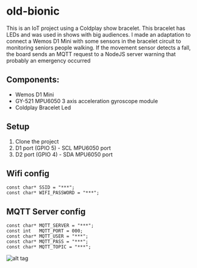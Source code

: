 # old-bionic
This is an IoT project using a Coldplay show bracelet. This bracelet has LEDs and was used in shows with big audiences. I made an adaptation to connect a Wemos D1 Mini with some sensors in the bracelet circuit to monitoring seniors people walking. If the movement sensor detects a fall, the board sends an MQTT request to a NodeJS server warning that probably an emergency occurred

## Components:
- Wemos D1 Mini
- GY-521 MPU6050 3 axis acceleration gyroscope module
- Coldplay Bracelet Led

## Setup
1. Clone the project
2. D1 port (GPIO 5) - SCL MPU6050 port
3. D2 port (GPIO 4) - SDA MPU6050 port

## Wifi config
```
const char* SSID = "***";
const char* WIFI_PASSWORD = "***";
```

## MQTT Server config
```
const char* MQTT_SERVER = "***";
const int   MQTT_PORT = 000;
const char* MQTT_USER = "***";
const char* MQTT_PASS = "***";
const char* MQTT_TOPIC = "***";
```

![alt tag](https://i.imgur.com/oSHx3SH.jpg)
